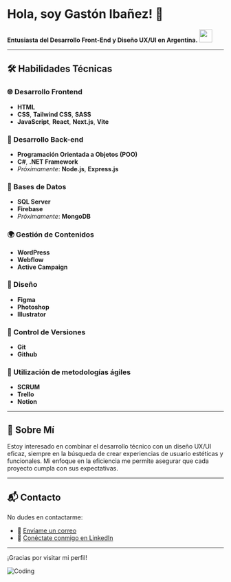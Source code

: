 # Hola, soy Gastón Ibañez! 🚀

 **Entusiasta del Desarrollo Front-End y Diseño UX/UI en Argentina.** <img src="https://cdn.icon-icons.com/icons2/1694/PNG/512/arargentinaflag_111670.png" width="30px">

---

## 🛠️ Habilidades Técnicas

### 🌐 Desarrollo Frontend
- **HTML**
- **CSS**, **Tailwind CSS**, **SASS**
- **JavaScript**, **React**, **Next.js**, **Vite**

### 🔨 Desarrollo Back-end
- **Programación Orientada a Objetos (POO)**
- **C#**, **.NET Framework**
- *Próximamente*: **Node.js**, **Express.js**

### 💾 Bases de Datos
- **SQL Server**
- **Firebase**
- *Próximamente*: **MongoDB**

### 🌍 Gestión de Contenidos
- **WordPress**
- **Webflow**
- **Active Campaign**

### 🎨 Diseño
- **Figma**
- **Photoshop**
- **Illustrator**

### 🔄 Control de Versiones
- **Git**
- **Github**

### 🚀 Utilización de metodologías ágiles
- **SCRUM**
- **Trello**
- **Notion**

---

## 📌 Sobre Mí

Estoy  interesado en combinar el desarrollo técnico con un diseño UX/UI eficaz, siempre en la búsqueda de crear experiencias de usuario estéticas y funcionales. Mi enfoque en la eficiencia me permite asegurar que cada proyecto cumpla con sus expectativas.

---

## 📬 Contacto

No dudes en contactarme:

- 📧 [Envíame un correo](mailto:gastonibanezcv@gmail.com)
- 🔗 [Conéctate conmigo en LinkedIn](https://www.linkedin.com/in/gastonibanezdev/)

---

¡Gracias por visitar mi perfil!

![Coding](https://i.giphy.com/xx0JzzsBXzcMK542tx.webp)
